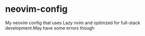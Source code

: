 # neovim-config
My neovim config that uses Lazy nvim and optimzed for full-stack development.May have some errors though
